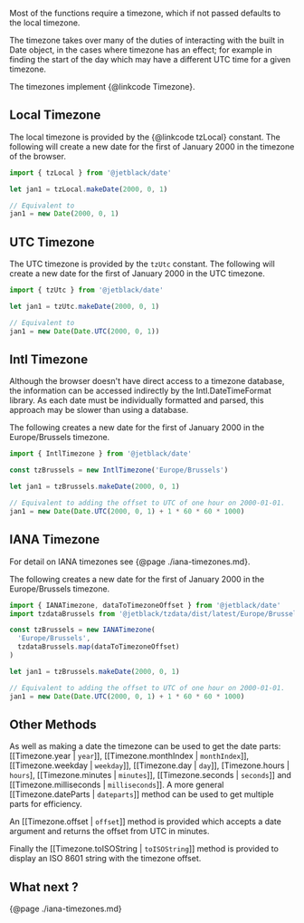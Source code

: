Most of the functions require a timezone, which if not passed defaults
to the local timezone.

The timezone takes over many of the duties of interacting with the built in
Date object, in the cases where timezone has an effect; for example in finding
the start of the day which may have a different UTC time for a given timezone.

The timezones implement {@linkcode Timezone}.

## Local Timezone

The local timezone is provided by the {@linkcode tzLocal} constant. The following will
create a new date for the first of January 2000 in the timezone of the browser.

```js
import { tzLocal } from '@jetblack/date'

let jan1 = tzLocal.makeDate(2000, 0, 1)

// Equivalent to
jan1 = new Date(2000, 0, 1)
```

## UTC Timezone

The UTC timezone is provided by the `tzUtc` constant. The following will
create a new date for the first of January 2000 in the UTC timezone.

```js
import { tzUtc } from '@jetblack/date'

let jan1 = tzUtc.makeDate(2000, 0, 1)

// Equivalent to
jan1 = new Date(Date.UTC(2000, 0, 1))
```

## Intl Timezone

Although the browser doesn't have direct access to a timezone
database, the information can be accessed indirectly by the Intl.DateTimeFormat
library. As each date must be individually formatted and parsed, this
approach may be slower than using a database.

The following creates a new date for the first of January 2000 in the
Europe/Brussels timezone.

```js
import { IntlTimezone } from '@jetblack/date'

const tzBrussels = new IntlTimezone('Europe/Brussels')

let jan1 = tzBrussels.makeDate(2000, 0, 1)

// Equivalent to adding the offset to UTC of one hour on 2000-01-01.
jan1 = new Date(Date.UTC(2000, 0, 1) + 1 * 60 * 60 * 1000)
```

## IANA Timezone

For detail on IANA timezones see {@page ./iana-timezones.md}.

The following creates a new date for the first of January 2000 in the
Europe/Brussels timezone.

```js
import { IANATimezone, dataToTimezoneOffset } from '@jetblack/date'
import tzdataBrussels from '@jetblack/tzdata/dist/latest/Europe/Brussels.json'

const tzBrussels = new IANATimezone(
  'Europe/Brussels',
  tzdataBrussels.map(dataToTimezoneOffset)
)

let jan1 = tzBrussels.makeDate(2000, 0, 1)

// Equivalent to adding the offset to UTC of one hour on 2000-01-01.
jan1 = new Date(Date.UTC(2000, 0, 1) + 1 * 60 * 60 * 1000)
```

## Other Methods

As well as making a date the timezone can be used to get the date parts:
[[Timezone.year | `year`]], [[Timezone.monthIndex | `monthIndex`]],
[[Timezone.weekday | `weekday`]], [[Timezone.day | `day`]],
[Timezone.hours | `hours`], [[Timezone.minutes | `minutes`]],
[[Timezone.seconds | `seconds`]] and [[Timezone.milliseconds | `milliseconds`]].
A more general [[Timezone.dateParts | `dateparts`]] method can be used to get
multiple parts for efficiency.

An [[Timezone.offset | `offset`]] method is provided which accepts a date
argument and returns the offset from UTC in minutes.

Finally the [[Timezone.toISOString | `toISOString`]] method is provided to
display an ISO 8601 string with the timezone offset.

## What next ?

{@page ./iana-timezones.md}
